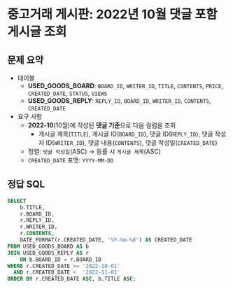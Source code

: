# 중고거래 게시판: 2022년 10월 댓글 포함 게시글 조회

## 문제 요약

- 테이블
  - **USED_GOODS_BOARD**: `BOARD_ID`, `WRITER_ID`, `TITLE`, `CONTENTS`, `PRICE`, `CREATED_DATE`, `STATUS`, `VIEWS`
  - **USED_GOODS_REPLY**: `REPLY_ID`, `BOARD_ID`, `WRITER_ID`, `CONTENTS`, `CREATED_DATE`
- 요구 사항
  - **2022-10**(10월)에 작성된 **댓글 기준**으로 다음 컬럼을 조회
    - 게시글 제목(`TITLE`), 게시글 ID(`BOARD_ID`), 댓글 ID(`REPLY_ID`), 댓글 작성자 ID(`WRITER_ID`), 댓글 내용(`CONTENTS`), 댓글 작성일(`CREATED_DATE`)
  - 정렬: `댓글 작성일`(ASC) → 동률 시 `게시글 제목`(ASC)
  - `CREATED_DATE` 포맷: `YYYY-MM-DD`

## 정답 SQL

```sql
SELECT
    b.TITLE,
    r.BOARD_ID,
    r.REPLY_ID,
    r.WRITER_ID,
    r.CONTENTS,
    DATE_FORMAT(r.CREATED_DATE, '%Y-%m-%d') AS CREATED_DATE
FROM USED_GOODS_BOARD AS b
JOIN USED_GOODS_REPLY AS r
    ON b.BOARD_ID = r.BOARD_ID
WHERE r.CREATED_DATE >= '2022-10-01'
  AND r.CREATED_DATE <  '2022-11-01'
ORDER BY r.CREATED_DATE ASC, b.TITLE ASC;
```
